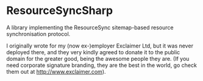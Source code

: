 # ResourceSyncSharp
A library implementing the ResourceSync sitemap-based resource synchronisation protocol.

I originally wrote for my (now ex-)employer Exclaimer Ltd, but it was never deployed there, and they very kindly agreed to donate it to the public domain for the greater good, being the awesome people they are. (If you need corporate signature branding, they are the best in the world, go check them out at http://www.exclaimer.com).


